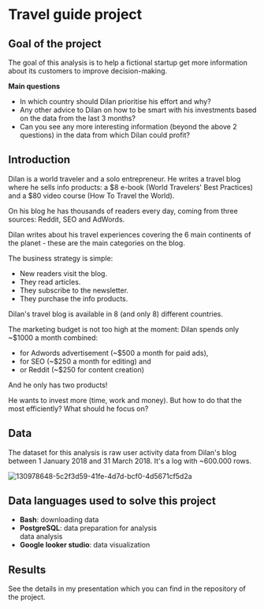 # Travel guide project



## Goal of the project
The goal of this analysis is to help a fictional startup get more information about its customers to improve decision-making.

**Main questions**
- In which country should Dilan prioritise his effort and why?
- Any other advice to Dilan on how to be smart with his investments based on the data from the last 3 months?
- Can you see any more interesting information (beyond the above 2 questions) in the data from which Dilan could profit?

## Introduction
Dilan is a world traveler and a solo entrepreneur. He writes a travel blog where he sells info products: a $8 e-book (World Travelers' Best Practices) and a $80 video course (How To Travel the World).

On his blog he has thousands of readers every day, coming from three sources: Reddit, SEO and AdWords.

Dilan writes about his travel experiences covering the 6 main continents of the planet - these are the main categories on the blog.

The business strategy is simple:
- New readers visit the blog.
- They read articles.
- They subscribe to the newsletter.
- They purchase the info products.
  
Dilan's travel blog is available in 8 (and only 8) different countries.

The marketing budget is not too high at the moment: Dilan spends only ~$1000 a month combined:
- for Adwords advertisement (~$500 a month for paid ads),
- for SEO (~$250 a month for editing) and
- or Reddit (~$250 for content creation)

And he only has two products!

He wants to invest more (time, work and money). But how to do that the most efficiently? What should he focus on?

## Data
The dataset for this analysis is raw user activity data from Dilan's blog between 1 January 2018 and 31 March 2018. It's a log with ~600.000 rows.

![130978648-5c2f3d59-41fe-4d7d-bcf0-4d5671cf5d2a](https://github.com/DTKriszta/travel_guide_project/assets/134531482/8f14d238-f3b3-4766-8262-3d1fbce7f543)


## Data languages used to solve this project
- **Bash**: downloading data
- **PostgreSQL**: data preparation for analysis  
                  data analysis
- **Google looker studio**: data visualization

## Results
See the details in my presentation which you can find in the repository of the project.
